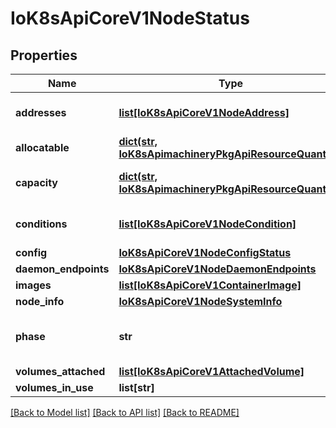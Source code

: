 # IoK8sApiCoreV1NodeStatus

## Properties
Name | Type | Description | Notes
------------ | ------------- | ------------- | -------------
**addresses** | [**list[IoK8sApiCoreV1NodeAddress]**](IoK8sApiCoreV1NodeAddress.md) | List of addresses reachable to the node. Queried from cloud provider, if available. More info: https://kubernetes.io/docs/concepts/nodes/node/#addresses | [optional] 
**allocatable** | [**dict(str, IoK8sApimachineryPkgApiResourceQuantity)**](IoK8sApimachineryPkgApiResourceQuantity.md) | Allocatable represents the resources of a node that are available for scheduling. Defaults to Capacity. | [optional] 
**capacity** | [**dict(str, IoK8sApimachineryPkgApiResourceQuantity)**](IoK8sApimachineryPkgApiResourceQuantity.md) | Capacity represents the total resources of a node. More info: https://kubernetes.io/docs/concepts/storage/persistent-volumes#capacity | [optional] 
**conditions** | [**list[IoK8sApiCoreV1NodeCondition]**](IoK8sApiCoreV1NodeCondition.md) | Conditions is an array of current observed node conditions. More info: https://kubernetes.io/docs/concepts/nodes/node/#condition | [optional] 
**config** | [**IoK8sApiCoreV1NodeConfigStatus**](IoK8sApiCoreV1NodeConfigStatus.md) |  | [optional] 
**daemon_endpoints** | [**IoK8sApiCoreV1NodeDaemonEndpoints**](IoK8sApiCoreV1NodeDaemonEndpoints.md) |  | [optional] 
**images** | [**list[IoK8sApiCoreV1ContainerImage]**](IoK8sApiCoreV1ContainerImage.md) | List of container images on this node | [optional] 
**node_info** | [**IoK8sApiCoreV1NodeSystemInfo**](IoK8sApiCoreV1NodeSystemInfo.md) |  | [optional] 
**phase** | **str** | NodePhase is the recently observed lifecycle phase of the node. More info: https://kubernetes.io/docs/concepts/nodes/node/#phase The field is never populated, and now is deprecated. | [optional] 
**volumes_attached** | [**list[IoK8sApiCoreV1AttachedVolume]**](IoK8sApiCoreV1AttachedVolume.md) | List of volumes that are attached to the node. | [optional] 
**volumes_in_use** | **list[str]** | List of attachable volumes in use (mounted) by the node. | [optional] 

[[Back to Model list]](../README.md#documentation-for-models) [[Back to API list]](../README.md#documentation-for-api-endpoints) [[Back to README]](../README.md)


